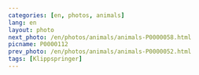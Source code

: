 ```yaml
---
categories: [en, photos, animals]
lang: en
layout: photo
next_photo: /en/photos/animals/animals-P0000058.html
picname: P0000112
prev_photo: /en/photos/animals/animals-P0000052.html
tags: [Klippspringer]
---
```

